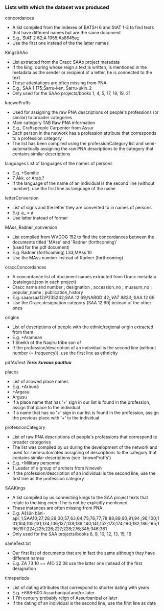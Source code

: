 ### Lists with which the dataset was produced

concordances
* A list compiled from the indexes of BATSH 6 and StAT 1-3 to find texts that have different names but are the same document
* E.g., StAT 2 62;A 1055;As8645a;;
* Use the first one instead of the the latter names

KingsSAAo
* List extracted from the Oracc SAAo project metadata
* If the king, during whose reign a text is written, is mentioned in the metadata as the sender or recipient of a letter, he is connected to the text
* These attestations are often missing from PNA
* E.g., SAA 1 175;Šarru-ken, Šarru-ukin_2
* Only used for the SAAo projects/books 1, 4, 5, 17, 18, 19, 21

knownProffs
* Used for assigning the raw PNA descriptions of people's professions (or similar) to broader categories
* Main category TAB Raw PNA information
* E.g., Craftspeople	Carpenter from Assur
* Each person in the network has a profession attribute that corresponds to a profession category
* The list has been compiled using the professionCategory list and semi-automatically assigning the raw PNA descriptions to the category that contains similar descriptions

languages
List of languages of the names of persons
* E.g. +Semitic
* 7 Akk. or Arab.?
* If the language of the name of an individual is the second line (without number), use the first line as language of the name

letterConversion
* List of signs and the letter they are converted to in names of persons
* E.g. a_ = ā
* Use latter instead of former

MAss_Radner_conversion
* List compiled from WVDOG 152 to find the concordances between the documents titled 'MAss' and 'Radner (forthcoming)' 
* (used for the pdf document)
* E.g. Radner (forthcoming) I.33;MAss 10
* Use the MAss number instead of Radner (forthcoming)

oraccConcordances
* A concordance list of document names extracted from Oracc metadata (catalogue.json in each project)
* Oracc name and number ; designation ; accession_no ; museum_no ; popular_name ; publication_history
* E.g. saao/saa12/P235242;SAA 12 69;NARGD 42;_;VAT 9824;_;SAA 12 69
* Use the Oracc designation category (SAA 12 69) instead of the other ones

origins
* List of descriptions of people with the ethnic/regional origin extracted from them
* E.g. +Aramean
* 1 Sheikh of the Naqiru tribe son of
* If the profession/description of an individual is the second line (without number (= frequency)), use the first line as ethnicity

pdfAsText
***Tero: kuvaus puuttuu***

places
* List of allowed place names
* E.g. 	+Arbunâ
* +Argasu
* Argusu
* If a place name that has '+' sign in our list is found in the profession, assign that place to the individual
* If a name that has no '+' sign in our list is found in the profession, assign the previous place with '+' to the individual

professionCategory
* List of raw PNA descriptions of people's professions that correspond to broader categories
* The list was compiled by us during the development of the network and used for semi-automated assigning of descriptions to the category that contains similar descriptions (see 'knownProffs')
* E.g. +Military personnel
* 1 Leader of a group of archers from Nineveh
* If the profession/description of an individual is the second line, use the first line as the profession category

SAAKings
* A list compiled by us connecting kings to the SAA project texts that relate to the king even if he is not be explicitly mentioned
* These instances are often missing from PNA
* E.g. Aššūr-bāni-apli_1;SAA10;27;28;29;30;57;63;64;75;76;77;78;88;89;90;91;94;;96;100;101;104;105;131;134;136;137;138;139;140;141;152;173;174;180;182;186;195;196;197;224;225;226;227;228;276;345;346;381
* Only used for the SAA projects/books 8, 9, 10, 12, 13, 15, 16

sameText.txt
* Our first list of documents that are in fact the same although they have different names
* E.g. ZA 73 10 == AfO 32 38 use the latter one instead of the first designation

timeperiods
* List of dating attributes that correspond to shorter dating with years
* E.g. +668-600 Assurbanipal and/or later
* 1 7th century probably reign of Assurbanipal or later
* If the dating of an individual is the second line, use the first line as date
